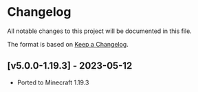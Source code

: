 # Changelog
All notable changes to this project will be documented in this file.

The format is based on [Keep a Changelog].

## [v5.0.0-1.19.3] - 2023-05-12
- Ported to Minecraft 1.19.3

[Keep a Changelog]: https://keepachangelog.com/en/1.0.0/
